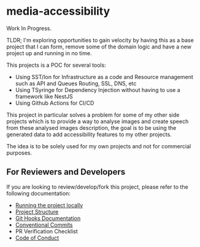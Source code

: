# media-accessibility

Work In Progress.

TLDR;
I'm exploring opportunities to gain velocity by having this as a base project
that I can form, remove some of the domain logic and have a new project up and running in no time.

This projects is a POC for several tools:

- Using SST/Ion for Infrastructure as a code and Resource management such as API and Queues Routing, SSL, DNS, etc
- Using TSyringe for Dependency Injection without having to use a framework like NestJS
- Using Github Actions for CI/CD

This project in particular solves a problem for some of my other side projects
which is to provide a way to analyse images and create speech from these analysed images description,
the goal is to be using the generated data to add accessibility features to my other projects.

The idea is to be solely used for my own projects and not for commercial purposes.



## For Reviewers and Developers

If you are looking to review/develop/fork this project, please refer to the following documentation:

- [Running the project locally]()
- [Project Structure](docs/project-structure.md)
- [Git Hooks Documentation](docs/git-hooks.md)
- [Conventional Commits](https://www.conventionalcommits.org/en/v1.0.0/)
- PR Verification Checklist
- [Code of Conduct](docs/code-of-conduct.md)
